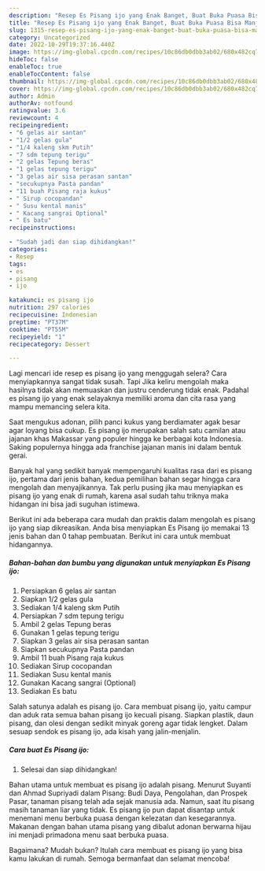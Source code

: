 ```yaml
---
description: "Resep Es Pisang ijo yang Enak Banget, Buat Buka Puasa Bisa Manjain Lidah"
title: "Resep Es Pisang ijo yang Enak Banget, Buat Buka Puasa Bisa Manjain Lidah"
slug: 1315-resep-es-pisang-ijo-yang-enak-banget-buat-buka-puasa-bisa-manjain-lidah
category: Uncategorized
date: 2022-10-29T19:37:16.440Z
image: https://img-global.cpcdn.com/recipes/10c86db0dbb3ab02/680x482cq70/es-pisang-ijo-foto-resep-utama.jpg
hideToc: false
enableToc: true
enableTocContent: false
thumbnail: https://img-global.cpcdn.com/recipes/10c86db0dbb3ab02/680x482cq70/es-pisang-ijo-foto-resep-utama.jpg
cover: https://img-global.cpcdn.com/recipes/10c86db0dbb3ab02/680x482cq70/es-pisang-ijo-foto-resep-utama.jpg
author: Admin
authorAv: notfound
ratingvalue: 3.6
reviewcount: 4
recipeingredient:
- "6 gelas air santan"
- "1/2 gelas gula"
- "1/4 kaleng skm Putih"
- "7 sdm tepung terigu"
- "2 gelas Tepung beras"
- "1 gelas tepung terigu"
- "3 gelas air sisa perasan santan"
- "secukupnya Pasta pandan"
- "11 buah Pisang raja kukus"
- " Sirup cocopandan"
- " Susu kental manis"
- " Kacang sangrai Optional"
- " Es batu"
recipeinstructions:

- "Sudah jadi dan siap dihidangkan!"
categories:
- Resep
tags:
- es
- pisang
- ijo

katakunci: es pisang ijo 
nutrition: 297 calories
recipecuisine: Indonesian
preptime: "PT37M"
cooktime: "PT55M"
recipeyield: "1"
recipecategory: Dessert

---
```



Lagi mencari ide resep es pisang ijo yang menggugah selera? Cara menyiapkannya sangat tidak susah. Tapi Jika keliru mengolah maka hasilnya tidak akan memuaskan dan justru cenderung tidak enak. Padahal es pisang ijo yang enak selayaknya memiliki aroma dan cita rasa yang mampu memancing selera kita.


Saat mengukus adonan, pilih panci kukus yang berdiamater agak besar agar loyang bisa cukup. Es pisang ijo merupakan salah satu camilan atau jajanan khas Makassar yang populer hingga ke berbagai kota Indonesia. Saking populernya hingga ada franchise jajanan manis ini dalam bentuk gerai.

Banyak hal yang sedikit banyak mempengaruhi kualitas rasa dari es pisang ijo, pertama dari jenis bahan, kedua pemilihan bahan segar hingga cara mengolah dan menyajikannya. Tak perlu pusing jika mau menyiapkan es pisang ijo yang enak di rumah, karena asal sudah tahu triknya maka hidangan ini bisa jadi suguhan istimewa.


Berikut ini ada beberapa cara mudah dan praktis dalam mengolah es pisang ijo yang siap dikreasikan. Anda bisa menyiapkan Es Pisang ijo memakai 13 jenis bahan dan 0 tahap pembuatan. Berikut ini cara untuk membuat hidangannya.

<!--inarticleads1-->

##### Bahan-bahan dan bumbu yang digunakan untuk menyiapkan Es Pisang ijo:

1. Persiapkan 6 gelas air santan
1. Siapkan 1/2 gelas gula
1. Sediakan 1/4 kaleng skm Putih
1. Persiapkan 7 sdm tepung terigu
1. Ambil 2 gelas Tepung beras
1. Gunakan 1 gelas tepung terigu
1. Siapkan 3 gelas air sisa perasan santan
1. Siapkan secukupnya Pasta pandan
1. Ambil 11 buah Pisang raja kukus
1. Sediakan  Sirup cocopandan
1. Sediakan  Susu kental manis
1. Gunakan  Kacang sangrai (Optional)
1. Sediakan  Es batu


Salah satunya adalah es pisang ijo. Cara membuat pisang ijo, yaitu campur dan aduk rata semua bahan pisang ijo kecuali pisang. Siapkan plastik, daun pisang, dan olesi dengan sedikit minyak goreng agar tidak lengket. Dalam sesuap sendok es pisang ijo, ada kisah yang jalin-menjalin. 

<!--inarticleads2-->

##### Cara buat Es Pisang ijo:


1. Selesai dan siap dihidangkan!

Bahan utama untuk membuat es pisang ijo adalah pisang. Menurut Suyanti dan Ahmad Supriyadi dalam Pisang: Budi Daya, Pengolahan, dan Prospek Pasar, tanaman pisang telah ada sejak manusia ada. Namun, saat itu pisang masih tanaman liar yang tidak. Es pisang ijo pun dapat disantap untuk menemani menu berbuka puasa dengan kelezatan dan kesegarannya. Makanan dengan bahan utama pisang yang dibalut adonan berwarna hijau ini menjadi primadona menu saat berbuka puasa. 

Bagaimana? Mudah bukan? Itulah cara membuat es pisang ijo yang bisa kamu lakukan di rumah. Semoga bermanfaat dan selamat mencoba!
